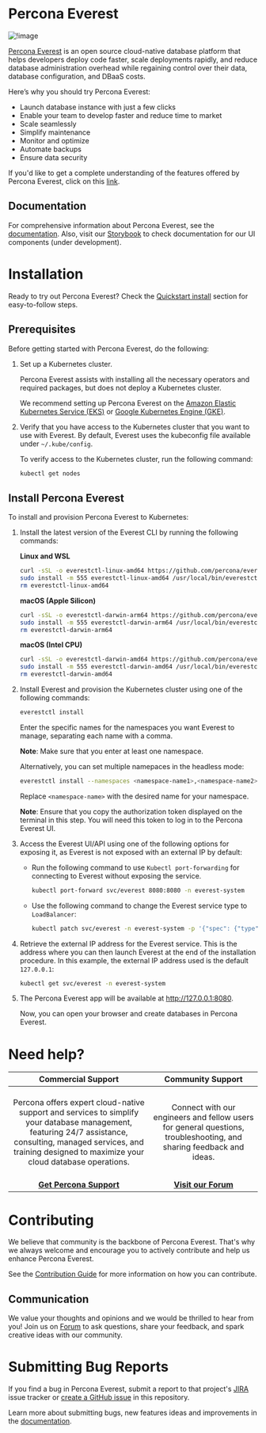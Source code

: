 # Percona Everest

![!image](logo.png)

[Percona Everest](https://docs.percona.com/everest/index.html) is an open source cloud-native database platform that helps developers deploy code faster, scale deployments rapidly, and reduce database administration overhead while regaining control over their data, database configuration, and DBaaS costs.

Here’s why you should try Percona Everest:

- Launch database instance with just a few clicks
- Enable your team to develop faster and reduce time to market
- Scale seamlessly
- Simplify maintenance
- Monitor and optimize
- Automate backups
- Ensure data security

If you'd like to get a complete understanding of the features offered by Percona Everest, click on this [link](https://percona.community/projects/everest/).

## Documentation

For comprehensive information about Percona Everest, see the [documentation](https://docs.percona.com/everest/index.html).
Also, visit our [Storybook](https://percona.github.io/everest/) to check documentation for our UI components (under development).

# Installation

Ready to try out Percona Everest? Check the [Quickstart install](https://docs.percona.com/everest/quickstart-guide/quick-install.html) section for easy-to-follow steps. 

## Prerequisites

Before getting started with Percona Everest, do the following:

1. Set up a Kubernetes cluster. 

    Percona Everest assists with installing all the necessary operators and required packages, but does not deploy a Kubernetes cluster.

    We recommend setting up Percona Everest on the [Amazon Elastic Kubernetes Service (EKS)](https://docs.percona.com/everest/quickstart-guide/eks.html) or [Google Kubernetes Engine (GKE)](https://docs.percona.com/everest/quickstart-guide/gke.html).

2. Verify that you have access to the Kubernetes cluster that you want to use with Everest. By default, Everest uses the kubeconfig file available under `~/.kube/config`. 

    To verify access to the Kubernetes cluster, run the following command:
   
    ```sh 
    kubectl get nodes
    ```

## Install Percona Everest

To install and provision Percona Everest to Kubernetes:


1. Install the latest version of the Everest CLI by running the following commands:

    **Linux and WSL**
        
    ```sh
    curl -sSL -o everestctl-linux-amd64 https://github.com/percona/everest/releases/latest/download/everestctl-linux-amd64
    sudo install -m 555 everestctl-linux-amd64 /usr/local/bin/everestctl
    rm everestctl-linux-amd64
    ```

    **macOS (Apple Silicon)**

    ```sh
    curl -sSL -o everestctl-darwin-arm64 https://github.com/percona/everest/releases/latest/download/everestctl-darwin-arm64
    sudo install -m 555 everestctl-darwin-arm64 /usr/local/bin/everestctl
    rm everestctl-darwin-arm64
    ```

    **macOS (Intel CPU)**

    ```sh
    curl -sSL -o everestctl-darwin-amd64 https://github.com/percona/everest/releases/latest/download/everestctl-darwin-amd64
    sudo install -m 555 everestctl-darwin-amd64 /usr/local/bin/everestctl
    rm everestctl-darwin-amd64
    ```

2. Install Everest and provision the Kubernetes cluster using one of the following commands:

    ```sh
    everestctl install
    ```

    Enter the specific names for the namespaces you want Everest to manage, separating each name with a comma.

    **Note**: Make sure that you enter at least one namespace.

    Alternatively, you can set multiple namepaces in the headless mode:

      ```sh
      everestctl install --namespaces <namespace-name1>,<namespace-name2> --operator.mongodb=true --operator.postgresql=true --operator.xtradb-cluster=true --skip-wizard
      ```
    
    Replace `<namespace-name>` with the desired name for your namespace.

    **Note**: Ensure that you copy the authorization token displayed on the terminal in this step. You will need this token to log in to the Percona Everest UI.    

3. Access the Everest UI/API using one of the following options for exposing it, as Everest is not exposed with an external IP by default:

    * Run the following command to use `Kubectl port-forwarding` for connecting to Everest without exposing the service.

        ```sh
        kubectl port-forward svc/everest 8080:8080 -n everest-system
        ``` 

    * Use the following command to change the Everest service type to `LoadBalancer`:
                    
      ```sh
      kubectl patch svc/everest -n everest-system -p '{"spec": {"type": "LoadBalancer"}}'
      ```

4. Retrieve the external IP address for the Everest service. This is the address where you can then launch Everest at the end of the installation procedure. In this example, the external IP address used is the default `127.0.0.1`:  
                
    ```sh 
    kubectl get svc/everest -n everest-system
    ```
                  
5. The Percona Everest app will be available at http://127.0.0.1:8080.

    Now, you can open your browser and create databases in Percona Everest.

# Need help?

**Commercial Support**  | **Community Support** |
:-: | :-: |
| <br/>Percona offers expert cloud-native support and services to simplify your database management, featuring 24/7 assistance, consulting, managed services, and training designed to maximize your cloud database operations.<br/><br/>  | <br/>Connect with our engineers and fellow users for general questions, troubleshooting, and sharing feedback and ideas.<br/><br/>  | 
| **[Get Percona Support](https://hubs.ly/Q02ZTH8-0)** | **[Visit our Forum](https://forums.percona.com/c/percona-everest/81)** |


# Contributing

We believe that community is the backbone of Percona Everest. That's why we always welcome and encourage you to actively contribute and help us enhance Percona Everest.

See the [Contribution Guide](https://github.com/percona/everest/blob/main/CONTRIBUTING.md) for more information on how you can contribute.

## Communication

We value your thoughts and opinions and we would be thrilled to hear from you! Join us on [Forum](https://forums.percona.com/c/percona-everest) to ask questions, share your feedback, and spark creative ideas with our community.


# Submitting Bug Reports

If you find a bug in Percona Everest, submit a report to that project's [JIRA](https://perconadev.atlassian.net/jira/software/c/projects/EVEREST/boards/65) issue tracker or [create a GitHub issue](https://docs.github.com/en/issues/tracking-your-work-with-issues/creating-an-issue#creating-an-issue-from-a-repository) in this repository. 

Learn more about submitting bugs, new features ideas and improvements in the [documentation](https://docs.percona.com/everest/contribute.html).

   



